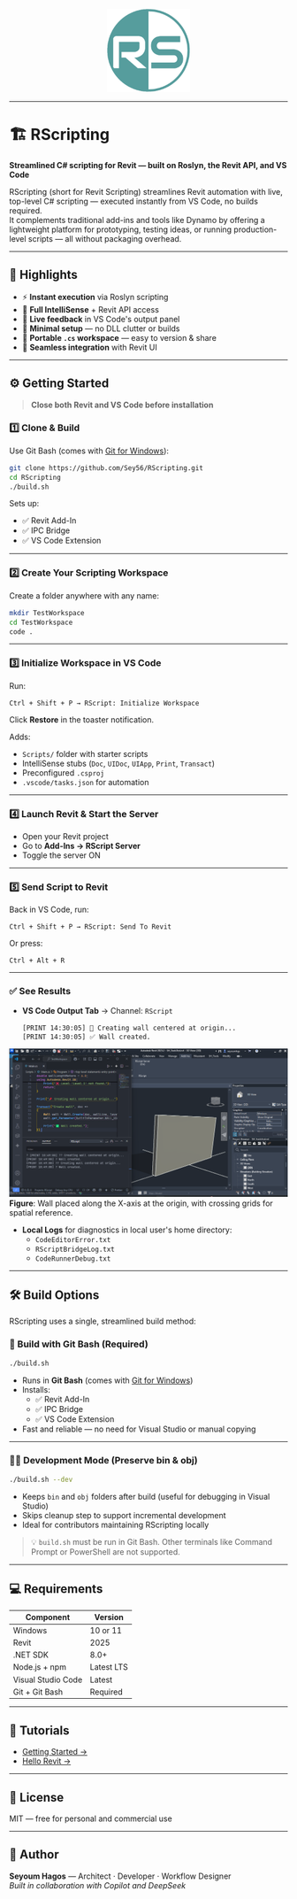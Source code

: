<p align="center">
  <img src="assets/rscript-logo.png" alt="RScript Logo" width="150"/>
</p>

---

# 🏗️ RScripting

**Streamlined C# scripting for Revit — built on Roslyn, the Revit API, and VS Code**

RScripting (short for Revit Scripting) streamlines Revit automation with live, top-level C# scripting — executed instantly from VS Code, no builds required.  
It complements traditional add-ins and tools like Dynamo by offering a lightweight platform for prototyping, testing ideas, or running production-level scripts — all without packaging overhead.

---

## 🚀 Highlights

- ⚡ **Instant execution** via Roslyn scripting  
- 🧠 **Full IntelliSense** + Revit API access  
- 🔄 **Live feedback** in VS Code's output panel  
- 🔧 **Minimal setup** — no DLL clutter or builds  
- 📂 **Portable `.cs` workspace** — easy to version & share  
- 🧩 **Seamless integration** with Revit UI

---

## ⚙️ Getting Started

> **Close both Revit and VS Code before installation**

### 1️⃣ Clone & Build

Use Git Bash (comes with [Git for Windows](https://git-scm.com)):

```bash
git clone https://github.com/Sey56/RScripting.git
cd RScripting
./build.sh
```

Sets up:
- ✅ Revit Add-In
- ✅ IPC Bridge
- ✅ VS Code Extension

---

### 2️⃣ Create Your Scripting Workspace

Create a folder anywhere with any name:

```bash
mkdir TestWorkspace
cd TestWorkspace
code .
```

---

### 3️⃣ Initialize Workspace in VS Code

Run:

```
Ctrl + Shift + P → RScript: Initialize Workspace
```

Click **Restore** in the toaster notification.

Adds:
- `Scripts/` folder with starter scripts
- IntelliSense stubs (`Doc`, `UIDoc`, `UIApp`, `Print`, `Transact`)
- Preconfigured `.csproj`
- `.vscode/tasks.json` for automation

---

### 4️⃣ Launch Revit & Start the Server

- Open your Revit project  
- Go to **Add-Ins → RScript Server**  
- Toggle the server ON

---

### 5️⃣ Send Script to Revit

Back in VS Code, run:

```
Ctrl + Shift + P → RScript: Send To Revit
```

Or press:

```
Ctrl + Alt + R
```

---

### ✅ See Results

- **VS Code Output Tab** → Channel: `RScript`  
  ```
  [PRINT 14:30:05] 📌 Creating wall centered at origin...
  [PRINT 14:30:05] ✅ Wall created.
  ```

![Revit view with wall centered at origin](assets/wall-origin-grid.png)  
**Figure**: Wall placed along the X-axis at the origin, with crossing grids for spatial reference.

- **Local Logs** for diagnostics in local user's home directory:
  - `CodeEditorError.txt`
  - `RScriptBridgeLog.txt`
  - `CodeRunnerDebug.txt`

---

## 🛠️ Build Options

RScripting uses a single, streamlined build method:

### 🐧 Build with Git Bash (Required)

```bash
./build.sh
```

- Runs in **Git Bash** (comes with [Git for Windows](https://git-scm.com))  
- Installs:
  - ✅ Revit Add-In  
  - ✅ IPC Bridge  
  - ✅ VS Code Extension  
- Fast and reliable — no need for Visual Studio or manual copying

---

### 👨‍💻 Development Mode (Preserve bin & obj)

```bash
./build.sh --dev
```

- Keeps `bin` and `obj` folders after build (useful for debugging in Visual Studio)  
- Skips cleanup step to support incremental development  
- Ideal for contributors maintaining RScripting locally

> 💡 `build.sh` must be run in Git Bash. Other terminals like Command Prompt or PowerShell are not supported.

---

## 💻 Requirements

| Component             | Version      |
|----------------------|--------------|
| Windows              | 10 or 11     |
| Revit                | 2025         |
| .NET SDK             | 8.0+         |
| Node.js + npm        | Latest LTS   |
| Visual Studio Code   | Latest       |
| Git + Git Bash       | Required     |

---

## 📘 Tutorials

- [Getting Started →](docs/getting-started.md)  
- [Hello Revit →](docs/hello-revit.md)

---

## 📄 License

MIT — free for personal and commercial use

---

## 👤 Author

**Seyoum Hagos** — Architect · Developer · Workflow Designer  
_Built in collaboration with Copilot and DeepSeek_
